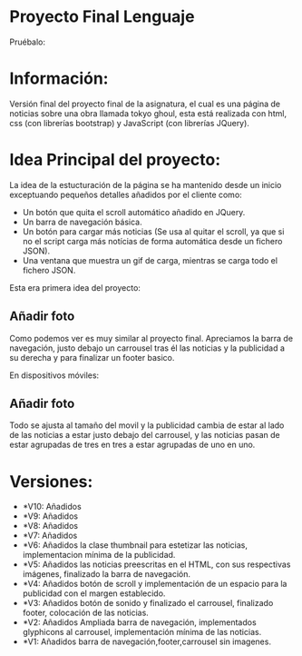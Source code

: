 # Proyecto Final Lenguaje

Pruébalo: 

# Información:
Versión final del proyecto final de la asignatura, el cual es una página de noticias sobre una obra llamada tokyo ghoul, esta está realizada con html, css (con librerías bootstrap) y JavaScript (con librerías JQuery).

# Idea Principal del proyecto: 
La idea de la estucturación de la página se ha mantenido desde un inicio exceptuando pequeños detalles añadidos por el cliente como:
 - Un botón que quita el scroll automático añadido en JQuery.
 - Un barra de navegación básica.
 - Un botón para cargar más noticias (Se usa al quitar el scroll, ya que si no el script carga más notícias de forma automática desde un fichero JSON).
 - Una ventana que muestra un gif de carga, mientras se carga todo el fichero JSON.
 
 Esta era primera idea del proyecto:
 
 ## Añadir foto
 
 Como podemos ver es muy similar al proyecto final. Apreciamos la barra de navegación, justo debajo un carrousel tras él las noticias y la publicidad a su derecha y para finalizar un footer basico. 
 
 En dispositivos móviles:
 
 ## Añadir foto
 
 Todo se ajusta al tamaño del movil y la publicidad cambia de estar al lado de las noticias a estar justo debajo del carrousel, y las noticias pasan de estar agrupadas de tres en tres a estar agrupadas de uno en uno.
 
 # Versiones:
  * *V10: Añadidos
  * *V9: Añadidos
  * *V8: Añadidos
  * *V7: Añadidos
  * *V6: Añadidos la clase thumbnail para estetizar las noticias, implementacion mínima de la publicidad. 
  * *V5: Añadidos las noticias preescritas en el HTML, con sus respectivas imágenes, finalizado la barra de navegación.
  * *V4: Añadidos botón de scroll y implementación de un espacio para la publicidad con el margen establecido.
  * *V3: Añadidos botón de sonido y finalizado el carrousel, finalizado footer, colocación de las noticias.
  * *V2: Añadidos Ampliada barra de navegación, implementados glyphicons al carrousel, implementación mínima de las noticias.
  * *V1: Añadidos barra de navegación,footer,carrousel sin imagenes.
